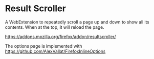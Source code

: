 Result Scroller
===============

A WebExtension to repeatedly scroll a page up and down to show all its contents. When at the top, it will reload the page.

https://addons.mozilla.org/firefox/addon/resultscroller/

The options page is implemented with https://github.com/AlexVallat/FirefoxInlineOptions